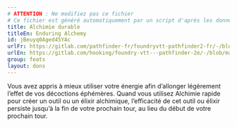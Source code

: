 ```yaml
---
# ATTENTION : Ne modifiez pas ce fichier
# Ce fichier est généré automatiquement par un script d'après les données du module Foundry VTT officiel et de sa traduction
title: Alchimie durable
titleEn: Enduring Alchemy
id: jBeuyq0Aged45YAc
urlFr: https://gitlab.com/pathfinder-fr/foundryvtt-pathfinder2-fr/-/blob/master/data/feats/jBeuyq0Aged45YAc.htm
urlEn: https://gitlab.com/hooking/foundry-vtt---pathfinder-2e/-/blob/master/packs/data/feats.db/enduring-alchemy.json
group: feats
layout: dons
---
```

Vous avez appris à mieux utiliser votre énergie afin d’allonger légèrement l’effet de vos décoctions éphémères. Quand vous utilisez Alchimie rapide pour créer un outil ou un élixir alchimique, l’efficacité de cet outil ou élixir persiste jusqu’à la fin de votre prochain tour, au lieu du début de votre prochain tour.



